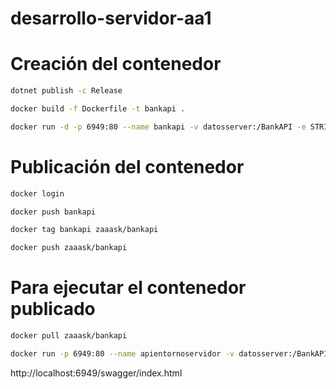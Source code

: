 # desarrollo-servidor-aa1

# Creación del contenedor
```bash
dotnet publish -c Release
```

```bash
docker build -f Dockerfile -t bankapi .
```

```bash
docker run -d -p 6949:80 --name bankapi -v datosserver:/BankAPI -e STRING_CONEXION="server=212.227.32.40;database=api_clase;uid=root;password=8m!25i!17I" bankapi
```

# Publicación del contenedor
```bash
docker login
```

```bash
docker push bankapi
```

```bash
docker tag bankapi zaaask/bankapi
```

```bash
docker push zaaask/bankapi
```

# Para ejecutar el contenedor publicado
```bash
docker pull zaaask/bankapi
```

```bash
docker run -p 6949:80 --name apientornoservidor -v datosserver:/BankAPI -e STRING_CONEXION="212.227.32.40;database=api_clase;uid=root;password=8m!25i!17I" zaaask/bankapi
```

http://localhost:6949/swagger/index.html
